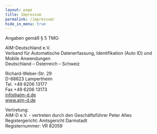 ```yaml
---
layout: page
title: Impressum
permalink: /impressum/
hide_in_menu: true
---
```


Angaben gemäß § 5 TMG:  

AIM-Deutschland e.V.  
Verband für Automatische Datenerfassung, Identifikation (Auto ID) und Mobile Anwendungen  
Deutschland – Österreich – Schweiz  

Richard-Weber-Str. 29   
D-68623 Lampertheim  
Tel. +49 6206 13177   
Fax +49 6206 13173  
info@aim-d.de  
www.aim-d.de  

Vertretung:  
AIM-D e.V. - vertreten durch den Geschäftsführer Peter Altes   
Registergericht: Amtsgericht Darmstadt   
Registernummer: VR 82059 
